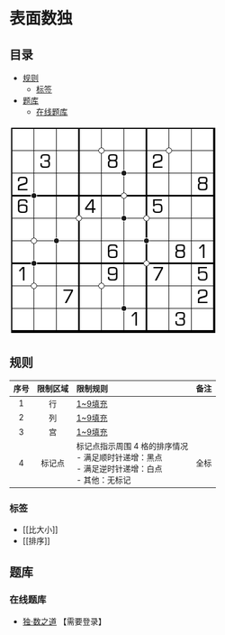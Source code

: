 # 表面数独
<!-- START doctoc generated TOC please keep comment here to allow auto update -->
<!-- DON'T EDIT THIS SECTION, INSTEAD RE-RUN doctoc TO UPDATE -->
## 目录

- [规则](#%E8%A7%84%E5%88%99)
  - [标签](#%E6%A0%87%E7%AD%BE)
- [题库](#%E9%A2%98%E5%BA%93)
  - [在线题库](#%E5%9C%A8%E7%BA%BF%E9%A2%98%E5%BA%93)

<!-- END doctoc generated TOC please keep comment here to allow auto update -->

![题](../../../images/sudoku/表面数独.png)

## 规则

| 序号 | 限制区域 | 限制规则 | 备注 |
| :---: | :---: | :--- | :--- |
| 1 | 行 | [1~9填充] | |
| 2 | 列 | [1~9填充] | |
| 3 | 宫 | [1~9填充] | |
| 4 | 标记点 | 标记点指示周围 4 格的排序情况<br/>- 满足顺时针递增：黑点<br/>- 满足逆时针递增：白点<br/>- 其他：无标记 | 全标 |

### 标签

- [[比大小]]
- [[排序]]

## 题库

### 在线题库

- [独·数之道](http://www.sudokufans.org.cn/lx/game.index.php?type=clk) 【需要登录】

[1~9填充]: ../../../rules.md#1to9填充
